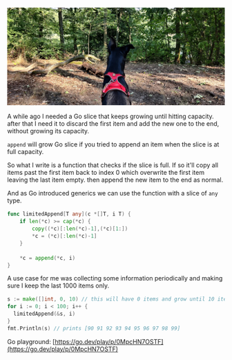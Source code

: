 ![Stevie Guarding as usual. Grunewald, Berlin.](/public/IMG_20220730_175116.webp)

A while ago I needed a Go slice that keeps growing until hitting capacity. after that I need it to discard the first item and add the new one to the end, without growing its capacity.

`append` will grow Go slice if you tried to append an item when the slice is at full capacity.

So what I write is a function that checks if the slice is full. If so it'll copy all items past the first item back to index 0 which overwrite the first item leaving the last item empty. then append the new item to the end as normal.

And as Go introduced generics we can use the function with a slice of `any` type.

```go
func limitedAppend[T any](c *[]T, i T) {
	if len(*c) >= cap(*c) {
		copy((*c)[:len(*c)-1],(*c)[1:])
		*c = (*c)[:len(*c)-1]
	}

	*c = append(*c, i)
}
```

A use case for me was collecting some information periodically and making sure I keep the last 1000 items only.

```go
s := make([]int, 0, 10) // this will have 0 items and grow until 10 items
for i := 0; i < 100; i++ {
  limitedAppend(&s, i)
}
fmt.Println(s) // prints [90 91 92 93 94 95 96 97 98 99]
```

Go playground: [https://go.dev/play/p/0MpcHN7OSTF](https://go.dev/play/p/0MpcHN7OSTF)
